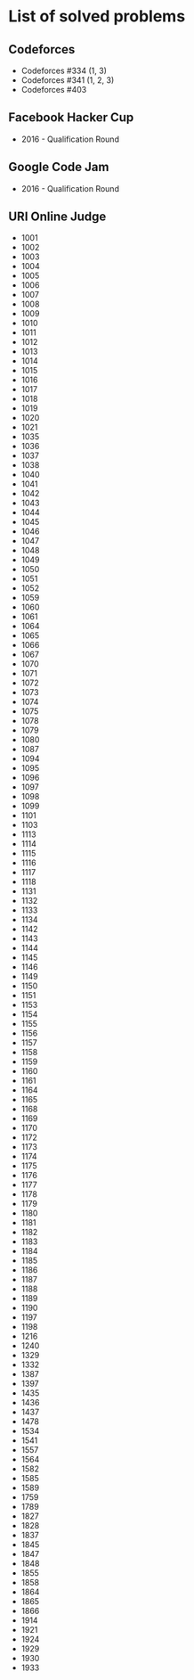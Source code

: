 # List of solved problems

## Codeforces
- Codeforces #334 (1, 3)
- Codeforces #341 (1, 2, 3)
- Codeforces #403

## Facebook Hacker Cup
- 2016 - Qualification Round

## Google Code Jam
- 2016 - Qualification Round

## URI Online Judge
- 1001
- 1002
- 1003
- 1004
- 1005
- 1006
- 1007
- 1008
- 1009
- 1010
- 1011
- 1012
- 1013
- 1014
- 1015
- 1016
- 1017
- 1018
- 1019
- 1020
- 1021
- 1035
- 1036
- 1037
- 1038
- 1040
- 1041
- 1042
- 1043
- 1044
- 1045
- 1046
- 1047
- 1048
- 1049
- 1050
- 1051
- 1052
- 1059
- 1060
- 1061
- 1064
- 1065
- 1066
- 1067
- 1070
- 1071
- 1072
- 1073
- 1074
- 1075
- 1078
- 1079
- 1080
- 1087
- 1094
- 1095
- 1096
- 1097
- 1098
- 1099
- 1101
- 1103
- 1113
- 1114
- 1115
- 1116
- 1117
- 1118
- 1131
- 1132
- 1133
- 1134
- 1142
- 1143
- 1144
- 1145
- 1146
- 1149
- 1150
- 1151
- 1153
- 1154
- 1155
- 1156
- 1157
- 1158
- 1159
- 1160
- 1161
- 1164
- 1165
- 1168
- 1169
- 1170
- 1172
- 1173
- 1174
- 1175
- 1176
- 1177
- 1178
- 1179
- 1180
- 1181
- 1182
- 1183
- 1184
- 1185
- 1186
- 1187
- 1188
- 1189
- 1190
- 1197
- 1198
- 1216
- 1240
- 1329
- 1332
- 1387
- 1397
- 1435
- 1436
- 1437
- 1478
- 1534
- 1541
- 1557
- 1564
- 1582
- 1585
- 1589
- 1759
- 1789
- 1827
- 1828
- 1837
- 1845
- 1847
- 1848
- 1855
- 1858
- 1864
- 1865
- 1866
- 1914
- 1921
- 1924
- 1929
- 1930
- 1933
